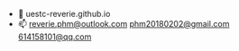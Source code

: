 - 👋 uestc-reverie.github.io
- 📫 reverie.phm@outlook.com phm20180202@gmail.com 614158101@qq.com

<!---
UESTC-REVERIE/UESTC-REVERIE is a ✨ special ✨ repository because its `README.md` (this file) appears on your GitHub profile.
You can click the Preview link to take a look at your changes.
--->
